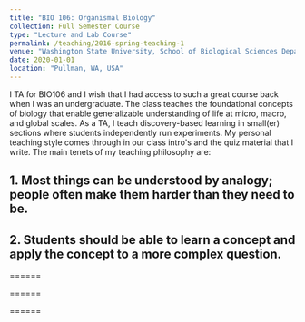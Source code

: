 ```yaml
---
title: "BIO 106: Organismal Biology"
collection: Full Semester Course
type: "Lecture and Lab Course"
permalink: /teaching/2016-spring-teaching-1
venue: "Washington State University, School of Biological Sciences Department"
date: 2020-01-01
location: "Pullman, WA, USA"
---
```


I TA for BIO106 and I wish that I had access to such a great course back when I was an undergraduate. The class teaches the foundational concepts of biology that enable generalizable understanding of life at micro, macro, and global scales. As a TA, I teach discovery-based learning in small(er) sections where students independently run experiments. My personal teaching style comes through in our class intro's and the quiz material that I write. The main tenets of my teaching philosophy are:


 
## 1. Most things can be understood by analogy; people often make them harder than they need to be.
## 2. Students should be able to learn a concept and apply the concept to a more complex question.

======

 
======

======
